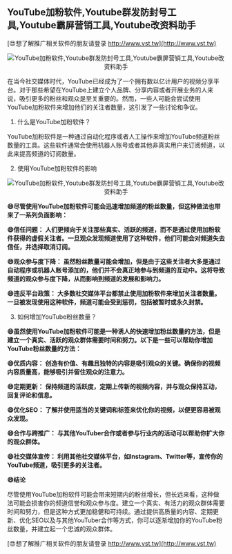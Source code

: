 ## **YouTube加粉软件,Youtube群发防封号工具,Youtube霸屏营销工具,Youtube改资料助手**

[😍想了解推广相关软件的朋友请登录 http://www.vst.tw](http://www.vst.tw)

 <center><img src="https://vst.tw/MP4/tuiguang/png/2.png" alt="YouTube加粉软件,Youtube群发防封号工具,Youtube霸屏营销工具,Youtube改资料助手"></center>

在当今社交媒体时代，YouTube已经成为了一个拥有数以亿计用户的视频分享平台。对于那些希望在YouTube上建立个人品牌、分享内容或者开展业务的人来说，吸引更多的粉丝和观众是至关重要的。然而，一些人可能会尝试使用YouTube加粉软件来增加他们的关注者数量，这引发了一些讨论和争议。

1. 什么是YouTube加粉软件？

YouTube加粉软件是一种通过自动化程序或者人工操作来增加YouTube频道粉丝数量的工具。这些软件通常会使用机器人账号或者其他非真实用户来订阅频道，以此来提高频道的订阅数量。

2. 使用YouTube加粉软件的影响

 <center><img src="https://vst.tw/MP4/tuiguang/png/1.png" alt="YouTube加粉软件,Youtube群发防封号工具,Youtube霸屏营销工具,Youtube改资料助手"></center>

**😄尽管使用YouTube加粉软件可能会迅速增加频道的粉丝数量，但这种做法也带来了一系列负面影响：**

**😄信任问题： 人们更倾向于关注那些真实、活跃的频道，而不是通过使用加粉软件获得的虚假关注者。一旦观众发现频道使用了这种软件，他们可能会对频道失去信任，并选择取消订阅。**

**😄观众参与度下降： 虽然粉丝数量可能会增加，但是由于这些关注者大多是通过自动程序或机器人账号添加的，他们并不会真正地参与到频道的互动中。这将导致频道的观众参与度下降，从而影响到频道的发展和影响力。**

**😄违反平台政策： 大多数社交媒体平台都禁止使用加粉软件来增加关注者数量。一旦被发现使用这种软件，频道可能会受到惩罚，包括被暂时或永久封禁。**

3. 如何增加YouTube粉丝数量？

**😄虽然使用YouTube加粉软件可能是一种诱人的快速增加粉丝数量的方法，但是建立一个真实、活跃的观众群体需要时间和努力。以下是一些可以帮助你增加YouTube粉丝数量的方法：**

**😄优质内容： 创造有价值、有趣且独特的内容是吸引观众的关键。确保你的视频内容质量高，能够吸引并留住观众的注意力。**

**😄定期更新： 保持频道的活跃度，定期上传新的视频内容，并与观众保持互动，回复评论和信息。**

**😄优化SEO： 了解并使用适当的关键词和标签来优化你的视频，以便更容易被观众发现。**

**😄合作与跨推广： 与其他YouTuber合作或者参与行业内的活动可以帮助你扩大你的观众群体。**

**😄社交媒体宣传： 利用其他社交媒体平台，如Instagram、Twitter等，宣传你的YouTube频道，吸引更多的关注者。**

**😄结论**

尽管使用YouTube加粉软件可能会带来短期内的粉丝增长，但长远来看，这种做法可能会损害你的频道信誉和观众参与度。建立一个真实、有活力的观众群体需要时间和努力，但是这种方式更加稳健和可持续。通过提供高质量的内容、定期更新、优化SEO以及与其他YouTuber合作等方式，你可以逐渐增加你的YouTube粉丝数量，并建立起一个忠诚的观众群体。

[😍想了解推广相关软件的朋友请登录 http://www.vst.tw](http://www.vst.tw)



